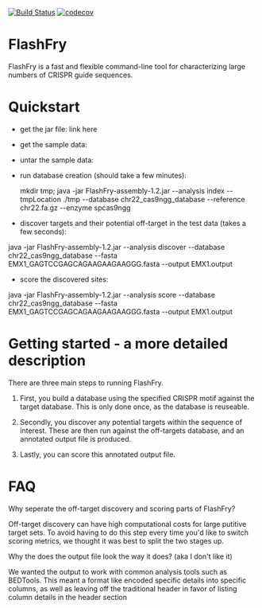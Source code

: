 [![Build Status](https://travis-ci.org/aaronmck/FlashFry.svg?branch=master)](https://travis-ci.org/aaronmck/FlashFry)
[![codecov](https://codecov.io/gh/aaronmck/DeepFry/branch/master/graph/badge.svg)](https://codecov.io/gh/aaronmck/FlashFry)

FlashFry
=======

FlashFry is a fast and flexible command-line tool for characterizing large numbers of CRISPR guide sequences. 

Quickstart
=======

* get the jar file: link here
* get the sample data:
* untar the sample data: 
* run database creation (should take a few minutes):

  mkdir tmp; java -jar FlashFry-assembly-1.2.jar --analysis index --tmpLocation ./tmp --database chr22_cas9ngg_database --reference chr22.fa.gz --enzyme spcas9ngg

* discover targets and their potential off-target in the test data (takes a few seconds):

java -jar FlashFry-assembly-1.2.jar --analysis discover --database chr22_cas9ngg_database --fasta EMX1_GAGTCCGAGCAGAAGAAGAAGGG.fasta --output EMX1.output

* score the discovered sites:

java -jar FlashFry-assembly-1.2.jar --analysis score --database chr22_cas9ngg_database --fasta EMX1_GAGTCCGAGCAGAAGAAGAAGGG.fasta --output EMX1.output





Getting started - a more detailed description
=======

There are three main steps to running FlashFry.

1) First, you build a database using the specified CRISPR motif against the target database. This is only done once, as the database is reuseable.

2) Secondly, you discover any potential targets within the sequence of interest. These are then run against the off-targets database, and an annotated output file is produced.

3) Lastly, you can score this annotated output file.


FAQ
=======

Why seperate the off-target discovery and scoring parts of FlashFry?

Off-target discovery can have high computational costs for large putitive target sets. To avoid having to do this step every time you'd like to switch scoring metrics, we thought it was best to split the two stages up.

Why the does the output file look the way it does? (aka I don't like it)

We wanted the output to work with common analysis tools such as BEDTools. This meant a format like encoded specific details into specific columns, as well as leaving off the traditional header in favor of listing column details in the header section

